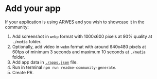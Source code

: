 # Add your app

If your application is using ARWES and you wish to showcase it in the community:

1. Add screenshot in `webp` format with 1000x600 pixels at 90% quality at
  `./media` folder.
2. Optionally, add video in `webm` format with around 640x480 pixels at 60fps of
  minimum 3 seconds and maximum 10 seconds at `./media` folder.
3. Add app data in [`./apps.json`](./apps.json) file.
4. Run in terminal `npm run readme-community-generate`.
5. Create PR.
